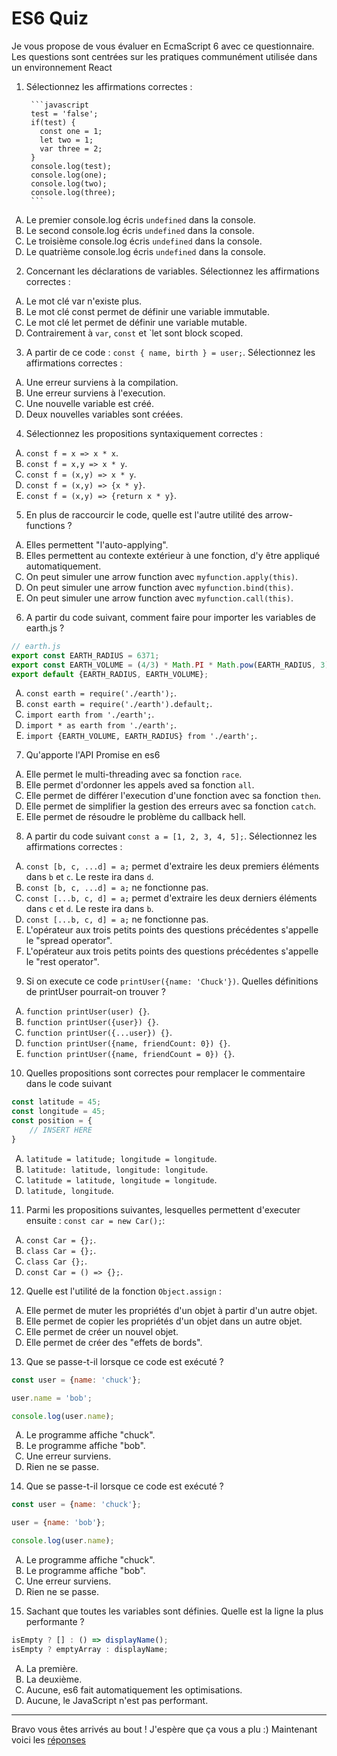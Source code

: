 <style type="text/css">
    ul { list-style-type: upper-alpha; }
</style>
# ES6 Quiz

Je vous propose de vous évaluer en EcmaScript 6 avec ce questionnaire.
Les questions sont centrées sur les pratiques communément utilisée dans un environnement React

1. Sélectionnez les affirmations correctes :

        ```javascript
        test = 'false';
        if(test) {
          const one = 1;
          let two = 1;
          var three = 2;
        }
        console.log(test);
        console.log(one);
        console.log(two);
        console.log(three);
        ```

  * Le premier console.log écris `undefined` dans la console.
  * Le second console.log écris `undefined` dans la console.
  * Le troisième console.log écris `undefined` dans la console.
  * Le quatrième console.log écris `undefined` dans la console.


2. Concernant les déclarations de variables. Sélectionnez les affirmations correctes :

  * Le mot clé var n'existe plus.
  * Le mot clé const permet de définir une variable immutable.
  * Le mot clé let permet de définir une variable mutable.
  * Contrairement à `var`, `const` et `let sont block scoped.
  

3. A partir de ce code : `const { name, birth } = user;`. Sélectionnez les affirmations correctes :

  * Une erreur surviens à la compilation.
  * Une erreur surviens à l'execution.
  * Une nouvelle variable est créé.
  * Deux nouvelles variables sont créées.


4. Sélectionnez les propositions syntaxiquement correctes :

  * `const f = x => x * x`.
  * `const f = x,y => x * y`.
  * `const f = (x,y) => x * y`.
  * `const f = (x,y) => {x * y}`.
  * `const f = (x,y) => {return x * y}`.


5. En plus de raccourcir le code, quelle est l'autre utilité des arrow-functions ?

  * Elles permettent "l'auto-applying".
  * Elles permettent au contexte extérieur à une fonction, d'y être appliqué automatiquement.
  * On peut simuler une arrow function avec `myfunction.apply(this)`.
  * On peut simuler une arrow function avec `myfunction.bind(this)`.
  * On peut simuler une arrow function avec `myfunction.call(this)`.


6. A partir du code suivant, comment faire pour importer les variables de earth.js ?

  ```js   
  // earth.js
  export const EARTH_RADIUS = 6371;
  export const EARTH_VOLUME = (4/3) * Math.PI * Math.pow(EARTH_RADIUS, 3);
  export default {EARTH_RADIUS, EARTH_VOLUME};
  ```

  * `const earth = require('./earth');`.
  * `const earth = require('./earth').default;`.
  * `import earth from './earth';`.
  * `import * as earth from './earth';`.
  * `import {EARTH_VOLUME, EARTH_RADIUS} from './earth';`.


7. Qu'apporte l'API Promise en es6

  * Elle permet le multi-threading avec sa fonction `race`.
  * Elle permet d'ordonner les appels aved sa fonction `all`.
  * Elle permet de différer l'execution d'une fonction avec sa fonction `then`.
  * Elle permet de simplifier la gestion des erreurs avec sa fonction `catch`.
  * Elle permet de résoudre le problème du callback hell.


8. A partir du code suivant `const a = [1, 2, 3, 4, 5];`. Sélectionnez les affirmations correctes :

  * `const [b, c, ...d] = a;` permet d'extraire les deux premiers éléments dans `b` et `c`. Le reste ira dans `d`.
  * `const [b, c, ...d] = a;` ne fonctionne pas.
  * `const [...b, c, d] = a;` permet d'extraire les deux derniers éléments dans `c` et `d`. Le reste ira dans `b`.
  * `const [...b, c, d] = a;` ne fonctionne pas.
  * L'opérateur aux trois petits points des questions précédentes s'appelle le "spread operator".
  * L'opérateur aux trois petits points des questions précédentes s'appelle le "rest operator".


9. Si on execute ce code `printUser({name: 'Chuck'})`. Quelles définitions de printUser pourrait-on trouver ?

  * `function printUser(user) {}`.
  * `function printUser({user}) {}`.
  * `function printUser({...user}) {}`.
  * `function printUser({name, friendCount: 0}) {}`.
  * `function printUser({name, friendCount = 0}) {}`.


10. Quelles propositions sont correctes pour remplacer le commentaire dans le code suivant

  ```js    
  const latitude = 45;
  const longitude = 45;
  const position = {
      // INSERT HERE
  }
  ```

  * `latitude = latitude; longitude = longitude`.
  * `latitude: latitude, longitude: longitude`.
  * `latitude = latitude, longitude = longitude`.
  * `latitude, longitude`.


11. Parmi les propositions suivantes, lesquelles permettent d'executer ensuite : `const car = new Car();`:

  * `const Car = {};`.
  * `class Car = {};`.
  * `class Car {};`.
  * `const Car = () => {};`.


12. Quelle est l'utilité de la fonction `Object.assign` :

  * Elle permet de muter les propriétés d'un objet à partir d'un autre objet.
  * Elle permet de copier les propriétés d'un objet dans un autre objet.
  * Elle permet de créer un nouvel objet.
  * Elle permet de créer des "effets de bords".


13. Que se passe-t-il lorsque ce code est exécuté ?

  ```js 
  const user = {name: 'chuck'};

  user.name = 'bob';

  console.log(user.name);
  ```

  * Le programme affiche "chuck".
  * Le programme affiche "bob".
  * Une erreur surviens.
  * Rien ne se passe.


14. Que se passe-t-il lorsque ce code est exécuté ?

  ```js
  const user = {name: 'chuck'};

  user = {name: 'bob'};

  console.log(user.name);
  ```

  * Le programme affiche "chuck".
  * Le programme affiche "bob".
  * Une erreur surviens.
  * Rien ne se passe.


15. Sachant que toutes les variables sont définies. Quelle est la ligne la plus performante ?

  ```js 
  isEmpty ? [] : () => displayName();
  isEmpty ? emptyArray : displayName;
  ```

  * La première.
  * La deuxième.
  * Aucune, es6 fait automatiquement les optimisations.
  * Aucune, le JavaScript n'est pas performant.

---

Bravo vous êtes arrivés au bout ! J'espère que ça vous a plu :)
Maintenant voici les [réponses](./Quiz-answers.md)
